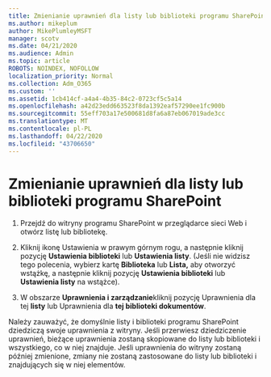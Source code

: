 ```yaml
---
title: Zmienianie uprawnień dla listy lub biblioteki programu SharePoint
ms.author: mikeplum
author: MikePlumleyMSFT
manager: scotv
ms.date: 04/21/2020
ms.audience: Admin
ms.topic: article
ROBOTS: NOINDEX, NOFOLLOW
localization_priority: Normal
ms.collection: Adm_O365
ms.custom: ''
ms.assetid: 1cb414cf-a4a4-4b35-84c2-0723cf5c5a14
ms.openlocfilehash: a42d23edd663523f8da1392eaf57290ee1fc900b
ms.sourcegitcommit: 55eff703a17e500681d8fa6a87eb067019ade3cc
ms.translationtype: MT
ms.contentlocale: pl-PL
ms.lasthandoff: 04/22/2020
ms.locfileid: "43706650"
---
```

# <a name="change-permissions-for-a-sharepoint-list-or-library"></a>Zmienianie uprawnień dla listy lub biblioteki programu SharePoint

1. Przejdź do witryny programu SharePoint w przeglądarce sieci Web i otwórz listę lub bibliotekę.
    
2. Kliknij ikonę Ustawienia w prawym górnym rogu, a następnie kliknij pozycję **Ustawienia biblioteki** lub **Ustawienia listy**. (Jeśli nie widzisz tego polecenia, wybierz kartę **Biblioteka** lub **Lista,** aby otworzyć wstążkę, a następnie kliknij pozycję **Ustawienia biblioteki** lub **Ustawienia listy** na wstążce). 
    
3. W obszarze **Uprawnienia i zarządzanie**kliknij pozycję Uprawnienia dla tej **listy** lub Uprawnienia dla **tej biblioteki dokumentów**.
    
Należy zauważyć, że domyślnie listy i biblioteki programu SharePoint dziedziczą swoje uprawnienia z witryny. Jeśli przerwiesz dziedziczenie uprawnień, bieżące uprawnienia zostaną skopiowane do listy lub biblioteki i wszystkiego, co w niej znajduje. Jeśli uprawnienia do witryny zostaną później zmienione, zmiany nie zostaną zastosowane do listy lub biblioteki i znajdujących się w niej elementów.
  

